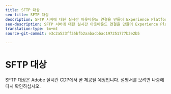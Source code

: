 ```yaml
---
title: SFTP 대상
seo-title: SFTP 대상
description: SFTP 서버에 대한 실시간 아웃바운드 연결을 만들어 Experience Platform에서 구분된 데이터 파일을 주기적으로 내보냅니다.
seo-description: SFTP 서버에 대한 실시간 아웃바운드 연결을 만들어 Experience Platform에서 구분된 데이터 파일을 주기적으로 내보냅니다.
translation-type: tm+mt
source-git-commit: e3c2a523ff35bfb2aabacbbac197251777b3e2b5

---
```



# SFTP 대상

SFTP 대상은 Adobe 실시간 CDP에서 곧 제공될 예정입니다. 설명서를 보려면 나중에 다시 확인하십시오.